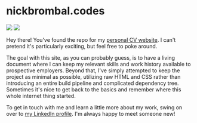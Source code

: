 # nickbrombal.codes

<img src="https://img.shields.io/tokei/lines/github/nbrombal/nbrombal.github.io?style=for-the-badge"> <img src="https://img.shields.io/github/last-commit/nbrombal/nbrombal.github.io?style=for-the-badge">

Hey there! You've found the repo for my <a href="https://nickbrombal.codes" target="_nicks-cv">personal CV website</a>. I can't pretend it's particularly exciting, but feel free to poke around.

The goal with this site, as you can probably guess, is to have a living document where I can keep my relevant skills and work history available to prospective employers. Beyond that, I've simply attempted to keep the project as minimal as possible, utilizing raw HTML and CSS rather than introducing an entire build pipeline and complicated dependency tree. Sometimes it's nice to get back to the basics and remember where this whole internet thing started.

To get in touch with me and learn a little more about my work, swing on over to <a href="https://www.linkedin.com/in/nbrombal/" target="_nicks-linkedin-profile">my LinkedIn profile</a>. I'm always happy to meet someone new!
